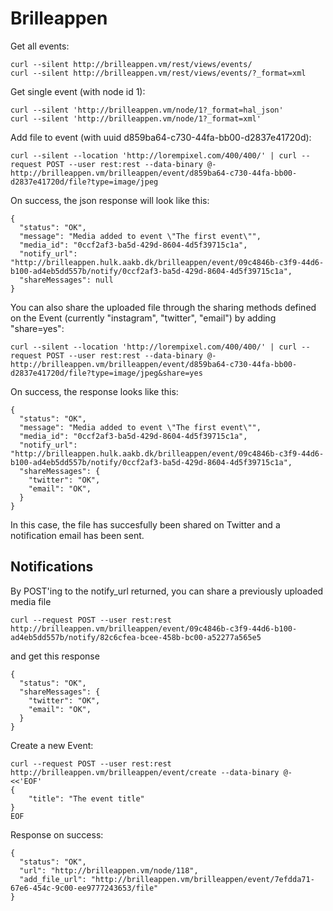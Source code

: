 Brilleappen
===========

Get all events:

```
curl --silent http://brilleappen.vm/rest/views/events/
curl --silent http://brilleappen.vm/rest/views/events/?_format=xml
```

Get single event (with node id 1):

```
curl --silent 'http://brilleappen.vm/node/1?_format=hal_json'
curl --silent 'http://brilleappen.vm/node/1?_format=xml'
```

Add file to event (with uuid d859ba64-c730-44fa-bb00-d2837e41720d):

```
curl --silent --location 'http://lorempixel.com/400/400/' | curl --request POST --user rest:rest --data-binary @- http://brilleappen.vm/brilleappen/event/d859ba64-c730-44fa-bb00-d2837e41720d/file?type=image/jpeg
```

On success, the json response will look like this:

```
{
  "status": "OK",
  "message": "Media added to event \"The first event\"",
  "media_id": "0ccf2af3-ba5d-429d-8604-4d5f39715c1a",
  "notify_url": "http://brilleappen.hulk.aakb.dk/brilleappen/event/09c4846b-c3f9-44d6-b100-ad4eb5dd557b/notify/0ccf2af3-ba5d-429d-8604-4d5f39715c1a",
  "shareMessages": null
}
```

You can also share the uploaded file through the sharing methods defined on the Event (currently "instagram", "twitter", "email") by adding "share=yes":

```
curl --silent --location 'http://lorempixel.com/400/400/' | curl --request POST --user rest:rest --data-binary @- http://brilleappen.vm/brilleappen/event/d859ba64-c730-44fa-bb00-d2837e41720d/file?type=image/jpeg&share=yes
```

On success, the response looks like this:

```
{
  "status": "OK",
  "message": "Media added to event \"The first event\"",
  "media_id": "0ccf2af3-ba5d-429d-8604-4d5f39715c1a",
  "notify_url": "http://brilleappen.hulk.aakb.dk/brilleappen/event/09c4846b-c3f9-44d6-b100-ad4eb5dd557b/notify/0ccf2af3-ba5d-429d-8604-4d5f39715c1a",
  "shareMessages": {
    "twitter": "OK",
    "email": "OK",
  }
}
```

In this case, the file has succesfully been shared on Twitter and a notification email has been sent.

## Notifications

By POST'ing to the notify_url returned, you can share a previously uploaded media file

```
curl --request POST --user rest:rest http://brilleappen.vm/brilleappen/event/09c4846b-c3f9-44d6-b100-ad4eb5dd557b/notify/82c6cfea-bcee-458b-bc00-a52277a565e5
```

and get this response

```
{
  "status": "OK",
  "shareMessages": {
    "twitter": "OK",
    "email": "OK",
  }
}
```

Create a new Event:

```
curl --request POST --user rest:rest http://brilleappen.vm/brilleappen/event/create --data-binary @- <<'EOF'
{
	"title": "The event title"
}
EOF
```

Response on success:

```
{
  "status": "OK",
  "url": "http://brilleappen.vm/node/118",
  "add_file_url": "http://brilleappen.vm/brilleappen/event/7efdda71-67e6-454c-9c00-ee9777243653/file"
}
```
